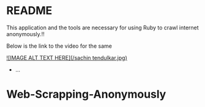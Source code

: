 # README

This application and the tools are necessary for using Ruby to crawl internet anonymously.!!

Below is the link to the video for the same

[![IMAGE ALT TEXT HERE](/sachin tendulkar.jpg)](https://www.youtube.com/watch?v=n6dD2OPJ8pw&t=738s)

* ...
# Web-Scrapping-Anonymously
